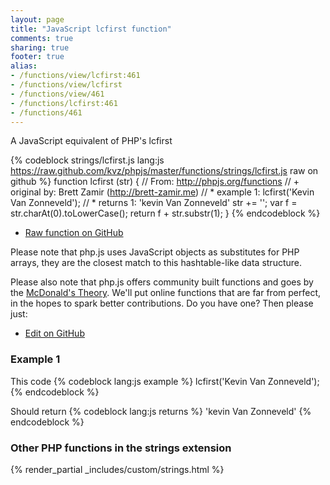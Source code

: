 ```yaml
---
layout: page
title: "JavaScript lcfirst function"
comments: true
sharing: true
footer: true
alias:
- /functions/view/lcfirst:461
- /functions/view/lcfirst
- /functions/view/461
- /functions/lcfirst:461
- /functions/461
---
```

<!-- Generated by Rakefile:build -->
A JavaScript equivalent of PHP's lcfirst

{% codeblock strings/lcfirst.js lang:js https://raw.github.com/kvz/phpjs/master/functions/strings/lcfirst.js raw on github %}
function lcfirst (str) {
  // From: http://phpjs.org/functions
  // +   original by: Brett Zamir (http://brett-zamir.me)
  // *     example 1: lcfirst('Kevin Van Zonneveld');
  // *     returns 1: 'kevin Van Zonneveld'
  str += '';
  var f = str.charAt(0).toLowerCase();
  return f + str.substr(1);
}
{% endcodeblock %}

 - [Raw function on GitHub](https://github.com/kvz/phpjs/blob/master/functions/strings/lcfirst.js)

Please note that php.js uses JavaScript objects as substitutes for PHP arrays, they are 
the closest match to this hashtable-like data structure. 

Please also note that php.js offers community built functions and goes by the 
[McDonald's Theory](https://medium.com/what-i-learned-building/9216e1c9da7d). We'll put online 
functions that are far from perfect, in the hopes to spark better contributions. 
Do you have one? Then please just: 

 - [Edit on GitHub](https://github.com/kvz/phpjs/edit/master/functions/strings/lcfirst.js)

### Example 1
This code
{% codeblock lang:js example %}
lcfirst('Kevin Van Zonneveld');
{% endcodeblock %}

Should return
{% codeblock lang:js returns %}
'kevin Van Zonneveld'
{% endcodeblock %}


### Other PHP functions in the strings extension
{% render_partial _includes/custom/strings.html %}
